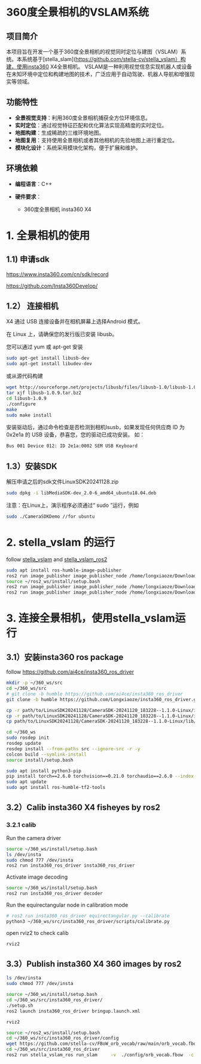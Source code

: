 # 360度全景相机的VSLAM系统

## 项目简介
本项目旨在开发一个基于360度全景相机的视觉同时定位与建图（VSLAM）系统。本系统基于[stella_slam](https://github.com/stella-cv/stella_vslam）构建，使用insta360 X4全景相机。
VSLAM是一种利用视觉信息实现机器人或设备在未知环境中定位和构建地图的技术，广泛应用于自动驾驶、机器人导航和增强现实等领域。

## 功能特性
- **全景视觉支持**：利用360度全景相机捕获全方位环境信息。
- **实时定位**：通过视觉特征匹配和优化算法实现高精度的实时定位。
- **地图构建**：生成稀疏的三维环境地图。
- **地图复用**：支持使用全景相机或者其他相机的先验地图上进行重定位。
- **模块化设计**：系统采用模块化架构，便于扩展和维护。

## 环境依赖
- **编程语言**：C++

- **硬件要求**：
    - 360度全景相机 insta360 X4


# 1. 全景相机的使用

## 1.1) 申请sdk
https://www.insta360.com/cn/sdk/record

https://github.com/Insta360Develop/


## 1.2） 连接相机
X4
通过 USB 连接设备并在相机屏幕上选择Android 模式。

在 Linux 上，请确保您的发行版已安装 libusb。

您可以通过 yum 或 apt-get 安装
``` bash
sudo apt-get install libusb-dev
sudo apt-get install libudev-dev
```
或从源代码构建
``` bash
wget http://sourceforge.net/projects/libusb/files/libusb-1.0/libusb-1.0.9/libusb-1.0.9.tar.bz2
tar xjf libusb-1.0.9.tar.bz2
cd libusb-1.0.9
./configure 
make
sudo make install
```
安装驱动后，通过命令检查是否检测到相机lsusb，如果发现任何供应商 ID 为 0x2e1a 的 USB 设备，恭喜您，您的驱动已成功安装。
如：
``` bash
Bus 001 Device 012: ID 2e1a:0002 SEM USB Keyboard
```

## 1.3）安装SDK
解压申请之后的sdk文件LinuxSDK20241128.zip
``` bash
sudo dpkg -i libMediaSDK-dev_2.0-6_amd64_ubuntu18.04.deb 

```
注意：在Linux上，演示程序必须通过“ sudo ”运行，例如
``` bash
sudo ./CameraSDKDemo //for ubuntu
```


# 2. stella_vslam 的运行
follow [stella_vslam](https://stella-cv.readthedocs.io/en/latest/installation.html) and [stella_vslam_ros2](https://stella-cv.readthedocs.io/en/latest/ros2_package.html#installation) 

``` bash
sudo apt install ros-humble-image-publisher
ros2 run image_publisher image_publisher_node /home/longxiaoze/Downloads/aist_living_lab_1/video.mp4  --ros-args --remap /image_raw:=/camera/image_raw
source ~/ros2_ws/install/setup.bash
ros2 run image_publisher image_publisher_node /home/longxiaoze/Downloads/aist_living_lab_1/video.mp4  --ros-args --remap /image_raw:=/camera/image_raw
ros2 run image_publisher image_publisher_node /home/longxiaoze/Downloads/aist_living_lab_1/video.mp4  --ros-args --remap /image_raw:=/camera/image_raw
```


# 3. 连接全景相机，使用stella_vslam运行
## 3.1）安装insta360 ros package
follow https://github.com/ai4ce/insta360_ros_driver

``` bash
mkdir -p ~/360_ws/src
cd ~/360_ws/src
# git clone -b humble https://github.com/ai4ce/insta360_ros_driver
git clone -b humble https://github.com/Longxiaoze/insta360_ros_driver.git

cp -r path/to/LinuxSDK20241128/CameraSDK-20241120_183228--1.1.0-Linux/include/camera/ ~/360_ws/src/insta360_ros_driver/include/
cp -r path/to/LinuxSDK20241128/CameraSDK-20241120_183228--1.1.0-Linux/include/stream/ ~/360_ws/src/insta360_ros_driver/include/
cp path/to/LinuxSDK20241128/CameraSDK-20241120_183228--1.1.0-Linux/lib/libCameraSDK.so ~/360_ws/src/insta360_ros_driver/lib/

cd ~/360_ws
sudo rosdep init
rosdep update
rosdep install --from-paths src --ignore-src -r -y
colcon build --symlink-install
source install/setup.bash

sudo apt install python3-pip
pip install torch==2.6.0 torchvision==0.21.0 torchaudio==2.6.0 --index-url https://download.pytorch.org/whl/cu118
sudo apt update
sudo apt install ros-humble-tf2-tools
```

## 3.2）Calib insta360 X4 fisheyes by ros2
### 3.2.1 calib
Run the camera driver
``` bash
source ~/360_ws/install/setup.bash
ls /dev/insta
sudo chmod 777 /dev/insta
ros2 run insta360_ros_driver insta360_ros_driver
```

Activate image decoding
``` bash
source ~/360_ws/install/setup.bash
ros2 run insta360_ros_driver decoder
```

Run the equirectangular node in calibration mode
``` bash
# ros2 run insta360_ros_driver equirectangular.py --calibrate
python3 ~/360_ws/src/insta360_ros_driver/scripts/calibrate.py
```

open rviz2 to check calib
``` bash
rviz2
```

## 3.3）Publish insta360 X4 360 images by ros2
``` bash
ls /dev/insta
sudo chmod 777 /dev/insta

source ~/360_ws/install/setup.bash
cd ~/360_ws/src/insta360_ros_driver/
./setup.sh
ros2 launch insta360_ros_driver bringup.launch.xml
```

``` bash
rviz2
```


``` bash
source ~/ros2_ws/install/setup.bash
cd ~/360_ws/src/insta360_ros_driver/config
wget https://github.com/stella-cv/FBoW_orb_vocab/raw/main/orb_vocab.fbow
cd ~/360_ws/src/insta360_ros_driver
ros2 run stella_vslam_ros run_slam     -v  ./config/orb_vocab.fbow  -c ./config/insta360X4_equirectangular.yaml  --map-db-out  map.msg     --ros-args -p publish_tf:=false
```



